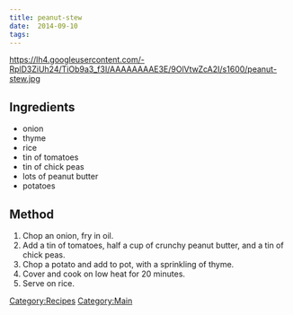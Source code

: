 ```yaml
---
title: peanut-stew
date:  2014-09-10
tags:
---
```

<https://lh4.googleusercontent.com/-RplD3ZiUh24/TiOb9a3_f3I/AAAAAAAAE3E/9OlVtwZcA2I/s1600/peanut-stew.jpg>

Ingredients
-----------

-   onion
-   thyme
-   rice
-   tin of tomatoes
-   tin of chick peas
-   lots of peanut butter
-   potatoes

Method
------

1.  Chop an onion, fry in oil.
2.  Add a tin of tomatoes, half a cup of crunchy peanut butter, and a
    tin of chick peas.
3.  Chop a potato and add to pot, with a sprinkling of thyme.
4.  Cover and cook on low heat for 20 minutes.
5.  Serve on rice.

<Category:Recipes> <Category:Main>

